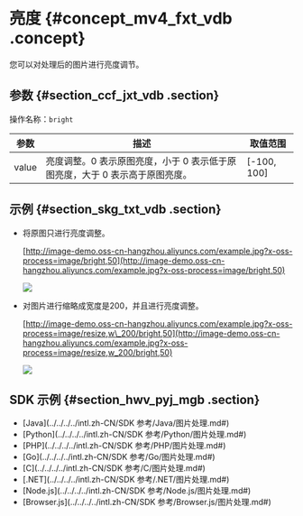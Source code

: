 # 亮度 {#concept_mv4_fxt_vdb .concept}

您可以对处理后的图片进行亮度调节。

## 参数 {#section_ccf_jxt_vdb .section}

操作名称：`bright`

|参数|描述|取值范围|
|--|--|----|
|value|亮度调整。0 表示原图亮度，小于 0 表示低于原图亮度，大于 0 表示高于原图亮度。|\[-100, 100\]|

## 示例 {#section_skg_txt_vdb .section}

-   将原图只进行亮度调整。

    [http://image-demo.oss-cn-hangzhou.aliyuncs.com/example.jpg?x-oss-process=image/bright,50](http://image-demo.oss-cn-hangzhou.aliyuncs.com/example.jpg?x-oss-process=image/bright,50)

    ![](http://static-aliyun-doc.oss-cn-hangzhou.aliyuncs.com/assets/img/4780/15559040882529_zh-CN.jpg)

-   对图片进行缩略成宽度是200，并且进行亮度调整。

    [http://image-demo.oss-cn-hangzhou.aliyuncs.com/example.jpg?x-oss-process=image/resize,w\_200/bright,50](http://image-demo.oss-cn-hangzhou.aliyuncs.com/example.jpg?x-oss-process=image/resize,w_200/bright,50)

    ![](http://static-aliyun-doc.oss-cn-hangzhou.aliyuncs.com/assets/img/4780/15559040882530_zh-CN.jpg)


## SDK 示例 {#section_hwv_pyj_mgb .section}

-   [Java](../../../../intl.zh-CN/SDK 参考/Java/图片处理.md#)
-   [Python](../../../../intl.zh-CN/SDK 参考/Python/图片处理.md#)
-   [PHP](../../../../intl.zh-CN/SDK 参考/PHP/图片处理.md#)
-   [Go](../../../../intl.zh-CN/SDK 参考/Go/图片处理.md#)
-   [C](../../../../intl.zh-CN/SDK 参考/C/图片处理.md#)
-   [.NET](../../../../intl.zh-CN/SDK 参考/.NET/图片处理.md#)
-   [Node.js](../../../../intl.zh-CN/SDK 参考/Node.js/图片处理.md#)
-   [Browser.js](../../../../intl.zh-CN/SDK 参考/Browser.js/图片处理.md#)

